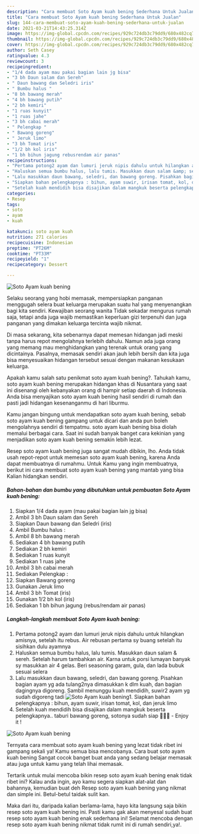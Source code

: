```yaml
---
description: "Cara membuat Soto Ayam kuah bening Sederhana Untuk Jualan"
title: "Cara membuat Soto Ayam kuah bening Sederhana Untuk Jualan"
slug: 144-cara-membuat-soto-ayam-kuah-bening-sederhana-untuk-jualan
date: 2021-03-21T14:43:25.314Z
image: https://img-global.cpcdn.com/recipes/929c724db3c79dd9/680x482cq70/soto-ayam-kuah-bening-foto-resep-utama.jpg
thumbnail: https://img-global.cpcdn.com/recipes/929c724db3c79dd9/680x482cq70/soto-ayam-kuah-bening-foto-resep-utama.jpg
cover: https://img-global.cpcdn.com/recipes/929c724db3c79dd9/680x482cq70/soto-ayam-kuah-bening-foto-resep-utama.jpg
author: Seth Casey
ratingvalue: 4.3
reviewcount: 3
recipeingredient:
- "1/4 dada ayam mau pakai bagian lain jg bisa"
- "3 bh Daun salam dan Sereh"
- " Daun bawang dan Seledri iris"
- " Bumbu halus "
- "8 bh bawang merah"
- "4 bh bawang putih"
- "2 bh kemiri"
- "1 ruas kunyit"
- "1 ruas jahe"
- "3 bh cabai merah"
- " Pelengkap "
- " Bawang goreng"
- " Jeruk limo"
- "3 bh Tomat iris"
- "1/2 bh kol iris"
- "1 bh bihun jagung rebusrendam air panas"
recipeinstructions:
- "Pertama potong2 ayam dan lumuri jeruk nipis dahulu untuk hilangkan amisnya, setelah itu rebus. Air rebusan pertama sy buang setelah itu sisihkan dulu ayamnya"
- "Haluskan semua bumbu halus, lalu tumis. Masukkan daun salam &amp; sereh. Setelah harum tambahkan air. Karna untuk porsi lumayan banyak sy masukkan air 4 gelas. Beri seasoning garam, gula, dan lada bubuk sesuai selera"
- "Lalu masukkan daun bawang, seledri, dan bawang goreng. Pisahkan bagian ayam yg ada tulang2nya dimasukkan k dlm kuah, dan bagian dagingnya digoreng. Sambil menunggu kuah mendidih, suwir2 ayam yg sudah digoreng tadi"
- "Siapkan bahan pelengkapnya : bihun, ayam suwir, irisan tomat, kol, dan jeruk limo"
- "Setelah kuah mendidih bisa disajikan dalam mangkuk beserta pelengkapnya.. taburi bawang goreng, sotonya sudah siap 🤗🤗🤗 Enjoy it !"
categories:
- Resep
tags:
- soto
- ayam
- kuah

katakunci: soto ayam kuah 
nutrition: 271 calories
recipecuisine: Indonesian
preptime: "PT26M"
cooktime: "PT33M"
recipeyield: "1"
recipecategory: Dessert

---
```



![Soto Ayam kuah bening](https://img-global.cpcdn.com/recipes/929c724db3c79dd9/680x482cq70/soto-ayam-kuah-bening-foto-resep-utama.jpg)

Selaku seorang yang hobi memasak, mempersiapkan panganan menggugah selera buat keluarga merupakan suatu hal yang menyenangkan bagi kita sendiri. Kewajiban seorang  wanita Tidak sekadar mengurus rumah saja, tetapi anda juga wajib memastikan keperluan gizi terpenuhi dan juga panganan yang dimakan keluarga tercinta wajib nikmat.

Di masa  sekarang, kita sebenarnya dapat memesan hidangan jadi meski tanpa harus repot mengolahnya terlebih dahulu. Namun ada juga orang yang memang mau menghidangkan yang terenak untuk orang yang dicintainya. Pasalnya, memasak sendiri akan jauh lebih bersih dan kita juga bisa menyesuaikan hidangan tersebut sesuai dengan makanan kesukaan keluarga. 



Apakah kamu salah satu penikmat soto ayam kuah bening?. Tahukah kamu, soto ayam kuah bening merupakan hidangan khas di Nusantara yang saat ini disenangi oleh kebanyakan orang di hampir setiap daerah di Indonesia. Anda bisa menyajikan soto ayam kuah bening hasil sendiri di rumah dan pasti jadi hidangan kesenanganmu di hari liburmu.

Kamu jangan bingung untuk mendapatkan soto ayam kuah bening, sebab soto ayam kuah bening gampang untuk dicari dan anda pun boleh mengolahnya sendiri di tempatmu. soto ayam kuah bening bisa diolah memalui berbagai cara. Saat ini sudah banyak banget cara kekinian yang menjadikan soto ayam kuah bening semakin lebih lezat.

Resep soto ayam kuah bening juga sangat mudah dibikin, lho. Anda tidak usah repot-repot untuk memesan soto ayam kuah bening, karena Anda dapat membuatnya di rumahmu. Untuk Kamu yang ingin membuatnya, berikut ini cara membuat soto ayam kuah bening yang mantab yang bisa Kalian hidangkan sendiri.

<!--inarticleads1-->

##### Bahan-bahan dan bumbu yang dibutuhkan untuk pembuatan Soto Ayam kuah bening:

1. Siapkan 1/4 dada ayam (mau pakai bagian lain jg bisa)
1. Ambil 3 bh Daun salam dan Sereh
1. Siapkan  Daun bawang dan Seledri (iris)
1. Ambil  Bumbu halus :
1. Ambil 8 bh bawang merah
1. Sediakan 4 bh bawang putih
1. Sediakan 2 bh kemiri
1. Sediakan 1 ruas kunyit
1. Sediakan 1 ruas jahe
1. Ambil 3 bh cabai merah
1. Sediakan  Pelengkap :
1. Siapkan  Bawang goreng
1. Gunakan  Jeruk limo
1. Ambil 3 bh Tomat (iris)
1. Gunakan 1/2 bh kol (iris)
1. Sediakan 1 bh bihun jagung (rebus/rendam air panas)




<!--inarticleads2-->

##### Langkah-langkah membuat Soto Ayam kuah bening:

1. Pertama potong2 ayam dan lumuri jeruk nipis dahulu untuk hilangkan amisnya, setelah itu rebus. Air rebusan pertama sy buang setelah itu sisihkan dulu ayamnya
1. Haluskan semua bumbu halus, lalu tumis. Masukkan daun salam &amp; sereh. Setelah harum tambahkan air. Karna untuk porsi lumayan banyak sy masukkan air 4 gelas. Beri seasoning garam, gula, dan lada bubuk sesuai selera
1. Lalu masukkan daun bawang, seledri, dan bawang goreng. Pisahkan bagian ayam yg ada tulang2nya dimasukkan k dlm kuah, dan bagian dagingnya digoreng. Sambil menunggu kuah mendidih, suwir2 ayam yg sudah digoreng tadi
<img src="//assets-global.cpcdn.com/assets/icons/button_play-2c75c40dde080a61004c1f40b05d8f140eaff45d7e9e6481dc71c63d2e7c4909.png" alt="Soto Ayam kuah bening">1. Siapkan bahan pelengkapnya : bihun, ayam suwir, irisan tomat, kol, dan jeruk limo
1. Setelah kuah mendidih bisa disajikan dalam mangkuk beserta pelengkapnya.. taburi bawang goreng, sotonya sudah siap 🤗🤗🤗 - Enjoy it !
<img src="//assets-global.cpcdn.com/assets/icons/button_play-2c75c40dde080a61004c1f40b05d8f140eaff45d7e9e6481dc71c63d2e7c4909.png" alt="Soto Ayam kuah bening">



Ternyata cara membuat soto ayam kuah bening yang lezat tidak ribet ini gampang sekali ya! Kamu semua bisa mencobanya. Cara buat soto ayam kuah bening Sangat cocok banget buat anda yang sedang belajar memasak atau juga untuk kamu yang telah lihai memasak.

Tertarik untuk mulai mencoba bikin resep soto ayam kuah bening enak tidak ribet ini? Kalau anda ingin, ayo kamu segera siapkan alat-alat dan bahannya, kemudian buat deh Resep soto ayam kuah bening yang nikmat dan simple ini. Betul-betul taidak sulit kan. 

Maka dari itu, daripada kalian berlama-lama, hayo kita langsung saja bikin resep soto ayam kuah bening ini. Pasti kamu gak akan menyesal sudah buat resep soto ayam kuah bening enak sederhana ini! Selamat mencoba dengan resep soto ayam kuah bening nikmat tidak rumit ini di rumah sendiri,ya!.

